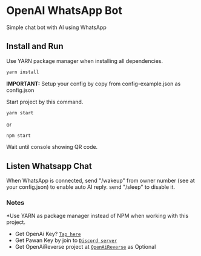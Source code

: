 # OpenAI WhatsApp Bot

Simple chat bot with AI using WhatsApp

## Install and Run

Use YARN package manager when installing all dependencies.

```sh
yarn install
```

**IMPORTANT:** Setup your config by copy from config-example.json as config.json

Start project by this command.

```sh
yarn start
```

or

```sh
npm start
```

Wait until console showing QR code.

## Listen Whatsapp Chat

When WhatsApp is connected, send "/wakeup" from owner number (see at your config.json) to enable auto AI reply. send "/sleep" to disable it.

### Notes

*Use YARN as package manager instead of NPM when working with this project.

- Get OpenAi Key? [`Tap here`](https://platform.openai.com/account/api-keys)
- Get Pawan Key by join to [`Discord server`](https://discord.pawan.krd)
- Get OpenAiReverse project at [`OpenAiReverse`](https://github.com/dhonyfikri/OpenAiReverse) as Optional
